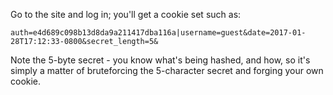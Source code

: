 Go to the site and log in; you'll get a cookie set such as:

    auth=e4d689c098b13d8da9a211417dba116a|username=guest&date=2017-01-28T17:12:33-0800&secret_length=5&

Note the 5-byte secret - you know what's being hashed, and how, so it's simply
a matter of bruteforcing the 5-character secret and forging your own cookie.
